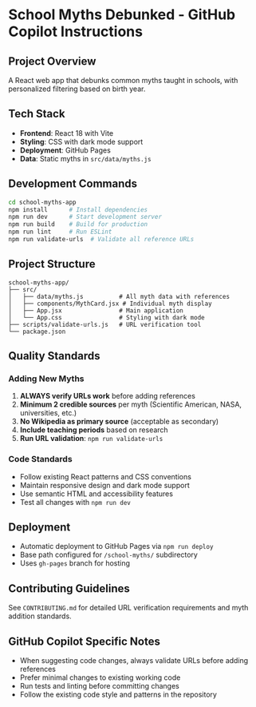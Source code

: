 # School Myths Debunked - GitHub Copilot Instructions

## Project Overview
A React web app that debunks common myths taught in schools, with personalized filtering based on birth year.

## Tech Stack
- **Frontend**: React 18 with Vite
- **Styling**: CSS with dark mode support
- **Deployment**: GitHub Pages
- **Data**: Static myths in `src/data/myths.js`

## Development Commands
```bash
cd school-myths-app
npm install      # Install dependencies
npm run dev      # Start development server
npm run build    # Build for production
npm run lint     # Run ESLint
npm run validate-urls  # Validate all reference URLs
```

## Project Structure
```
school-myths-app/
├── src/
│   ├── data/myths.js          # All myth data with references
│   ├── components/MythCard.jsx # Individual myth display
│   ├── App.jsx                # Main application
│   └── App.css                # Styling with dark mode
├── scripts/validate-urls.js   # URL verification tool
└── package.json
```

## Quality Standards

### Adding New Myths
1. **ALWAYS verify URLs work** before adding references
2. **Minimum 2 credible sources** per myth (Scientific American, NASA, universities, etc.)
3. **No Wikipedia as primary source** (acceptable as secondary)
4. **Include teaching periods** based on research
5. **Run URL validation**: `npm run validate-urls`

### Code Standards
- Follow existing React patterns and CSS conventions
- Maintain responsive design and dark mode support
- Use semantic HTML and accessibility features
- Test all changes with `npm run dev`

## Deployment
- Automatic deployment to GitHub Pages via `npm run deploy`
- Base path configured for `/school-myths/` subdirectory
- Uses `gh-pages` branch for hosting

## Contributing Guidelines
See `CONTRIBUTING.md` for detailed URL verification requirements and myth addition standards.

## GitHub Copilot Specific Notes
- When suggesting code changes, always validate URLs before adding references
- Prefer minimal changes to existing working code
- Run tests and linting before committing changes
- Follow the existing code style and patterns in the repository
